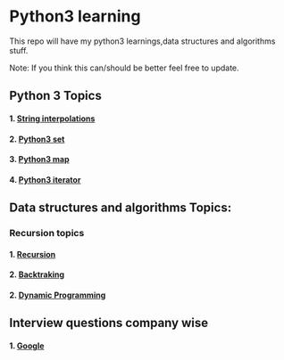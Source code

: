 # Python3 learning

This repo will have my python3 learnings,data structures and algorithms stuff.

Note: If you think this can/should be better feel free to update.

## Python 3 Topics

#### 1. [String interpolations](https://github.com/nitishvu/python3_stuff/tree/master/py3_concepts/String_Interpolation.py)

#### 2. [Python3 set ](https://github.com/nitishvu/python3_stuff/tree/master/py3_concepts/python3_sets.py)

#### 3. [Python3 map ](https://github.com/nitishvu/python3_stuff/tree/master/py3_concepts/python3_maps.py)
#### 4. [Python3 iterator ](https://github.com/nitishvu/python3_stuff/tree/master/py3_concepts/your_own_Iterator.py)

## Data structures and algorithms Topics:

### Recursion topics

#### 1. [Recursion](https://github.com/nitishvu/python3_stuff/tree/master/algorithms/Recursion)

#### 2. [Backtraking](https://github.com/nitishvu/python3_stuff/tree/master/algorithms/Backtracking/)

#### 2. [Dynamic Programming](https://github.com/nitishvu/python3_stuff/tree/master/algorithms/dynamic_programming)

## Interview questions company wise

#### 1. [Google](https://github.com/nitishvu/python3_stuff/tree/master/google)

